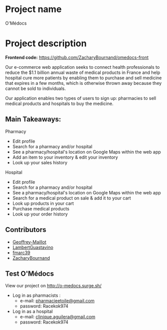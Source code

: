 # Project name
O'Médocs

# Project description
**Frontend code:**
https://github.com/ZacharyBournand/omedocs-front


Our e-commerce web application seeks to connect health professionals to reduce the $1.1 billion annual waste of medical products in France and help hospital cure more patients by enabling them to purchase and sell medicine that expires in a few months, which is otherwise thrown away because they cannot be sold to individuals. 

Our application enables two types of users to sign up: pharmacies to sell medical products and hospitals to buy the medicine.

## Main Takeaways:
Pharmacy
- Edit profile
- Search for a pharmacy and/or hospital
- See a pharmacy/hospital's location on Google Maps within the web app
- Add an item to your inventory & edit your inventory
- Look up your sales history

Hospital
- Edit profile
- Search for a pharmacy and/or hospital
- See a pharmacy/hospital's location on Google Maps within the web app
- Search for a medical product on sale & add it to your cart
- Look up products in your cart
- Purchase medical products
- Look up your order history

## Contributors
- [Geoffrey-Maillot](https://github.com/Geoffrey-Maillot)
- [LambertGuastavino](https://github.com/LambertGuastavino)
- [fmarc39](https://github.com/fmarc39)
- [ZacharyBournand](https://github.com/ZacharyBournand)

## Test O'Médocs
View our project on http://o-medocs.surge.sh/
- Log in as pharmacists : 
  - e-mail: pharmacieetoile@gmail.com
  - password: Racekok974
- Log in as a hospital 
  - e-mail: clinique.aguilera@gmail.com
  - password: Racekok974
